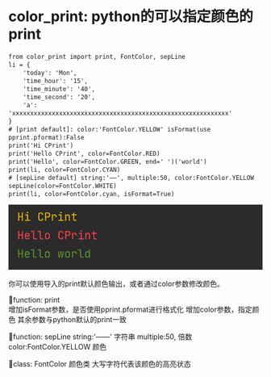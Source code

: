 # color_print: python的可以指定颜色的print

```
from color_print import print, FontColor, sepLine
li = {
    'today': 'Mon',
    'time_hour': '15',
    'time_minute': '40',
    'time_second': '20',
    'a': 'xxxxxxxxxxxxxxxxxxxxxxxxxxxxxxxxxxxxxxxxxxxxxxxxxxxxxxxxxxxx'
}
# [print default]: color:'FontColor.YELLOW' isFormat(use pprint.pformat):False
print('Hi CPrint')
print('Hello CPrint', color=FontColor.RED)
print('Hello', color=FontColor.GREEN, end=' ')('world')
print(li, color=FontColor.CYAN)
# [sepLine default] string:'——', multiple:50, color:FontColor.YELLOW
sepLine(color=FontColor.WHITE)
print(li, color=FontColor.cyan, isFormat=True)
```

![](./img/img.png)

你可以使用导入的print默认颜色输出，或者通过color参数修改颜色。

🦄function: print  
        增加isFormat参数，是否使用pprint.pformat进行格式化
        增加color参数，指定颜色
        其余参数与python默认的print一致

🦄function: sepLine 
        string:'——'  字符串
        multiple:50, 倍数
        color:FontColor.YELLOW  颜色

🦄class: FontColor
        颜色类
        大写字符代表该颜色的高亮状态

